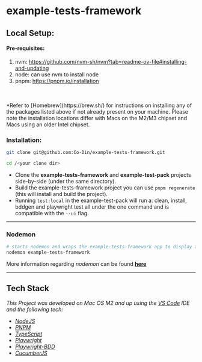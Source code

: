 <br/>

# **example-tests-framework**

## Local Setup:

#### Pre-requisites:

1. nvm: https://github.com/nvm-sh/nvm?tab=readme-ov-file#installing-and-updating
2. node: can use nvm to install node
3. pnpm: https://pnpm.io/installation
</br>
</br>
   *Refer to [Homebrew](https://brew.sh/) for instructions on installing any of the packages listed above if not already present on your machine. Please note the installation locations differ with Macs on the M2/M3 chipset and Macs using an older Intel chipset.

### Installation:

```bash
git clone git@github.com:Co-Din/example-tests-framework.git

cd /<your clone dir>
```

* Clone the __example-tests-framework__ and __example-test-pack__ projects side-by-side (under the same directory).
* Build the example-tests-framework project you can use `pnpm regenerate` (this will install and build the project).
* Running `test:local` in the example-test-pack will run a: clean, install, bddgen and playwright test all under the one command and is compatible with the `--ui` flag.

---

### Nodemon
```bash
# starts nodemon and wraps the example-tests-framework app to display any saved changes in the console
nodemon example-tests-framework
```
More information regarding *nodemon* can be found **[here](https://github.com/remy/nodemon#nodemon)**

---

## Tech Stack

_*This Project was developed on Mac OS M2 and up using the [VS Code](https://code.visualstudio.com/) IDE and the following tech: <br />*_

-   _[NodeJS](https://nodejs.org/en)_<br />
-   _[PNPM](https://pnpm.io/)_<br />
-   _[TypeScript](https://www.typescriptlang.org/)_<br />
-   _[Playwright](https://playwright.dev/)_<br />
-   _[Playwright-BDD](https://vitalets.github.io/playwright-bdd/#/)_<br />
-   _[CucumberJS](https://cucumber.io/docs/installation/javascript/)_<br />
